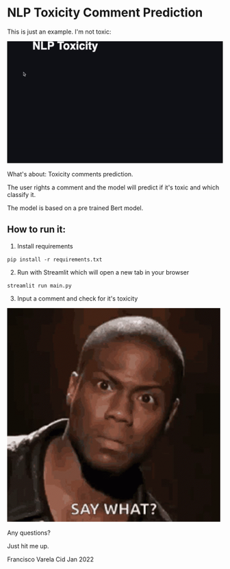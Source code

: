 # NLP Toxicity Comment Prediction

This is just an example. I'm not toxic:

![demo gif](./images/Comment_Toxicity.gif)

What's about: 
Toxicity comments prediction.

The user rights a comment and the model will predict if it's toxic and which classify it.

The model is based on a pre trained Bert model.

## How to run it:

1. Install requirements
```
pip install -r requirements.txt
```

2. Run with Streamlit which will open a new tab in your browser
```
streamlit run main.py
```
3. Input a comment and check for it's toxicity

![Good Luck](./images/kevin-hart-shocked.gif)


Any questions?

Just hit me up.

Francisco Varela Cid
Jan 2022